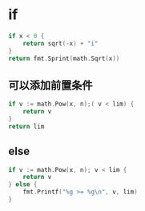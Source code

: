# if

```go
if x < 0 {
    return sqrt(-x) + "i"
}
return fmt.Sprint(math.Sqrt(x))
```

## 可以添加前置条件

```go
if v := math.Pow(x, n);( v < lim) {
    return v
}
return lim
```

## else

```go
if v := math.Pow(x, n); v < lim {
    return v
} else {
    fmt.Printf("%g >= %g\n", v, lim)
}
```

